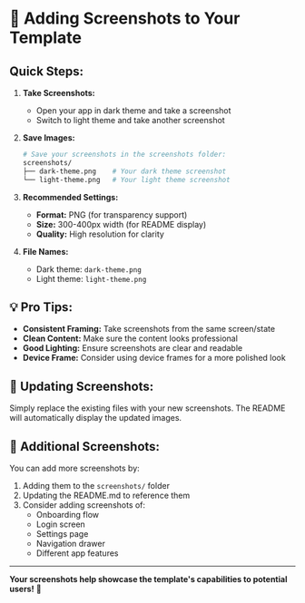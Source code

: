 # 📸 Adding Screenshots to Your Template

## Quick Steps:

1. **Take Screenshots:**
   - Open your app in dark theme and take a screenshot
   - Switch to light theme and take another screenshot

2. **Save Images:**
   ```bash
   # Save your screenshots in the screenshots folder:
   screenshots/
   ├── dark-theme.png    # Your dark theme screenshot
   └── light-theme.png   # Your light theme screenshot
   ```

3. **Recommended Settings:**
   - **Format:** PNG (for transparency support)
   - **Size:** 300-400px width (for README display)
   - **Quality:** High resolution for clarity

4. **File Names:**
   - Dark theme: `dark-theme.png`
   - Light theme: `light-theme.png`

## 💡 Pro Tips:

- **Consistent Framing:** Take screenshots from the same screen/state
- **Clean Content:** Make sure the content looks professional
- **Good Lighting:** Ensure screenshots are clear and readable
- **Device Frame:** Consider using device frames for a more polished look

## 🔄 Updating Screenshots:

Simply replace the existing files with your new screenshots. The README will automatically display the updated images.

## 📱 Additional Screenshots:

You can add more screenshots by:
1. Adding them to the `screenshots/` folder
2. Updating the README.md to reference them
3. Consider adding screenshots of:
   - Onboarding flow
   - Login screen
   - Settings page
   - Navigation drawer
   - Different app features

---

**Your screenshots help showcase the template's capabilities to potential users!** 🎉 